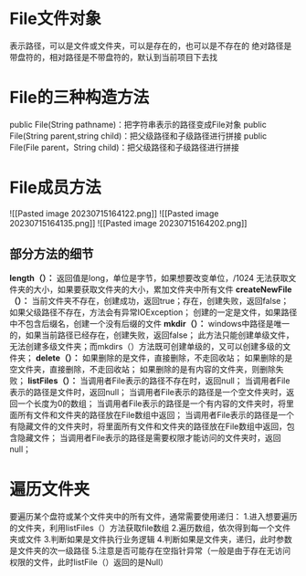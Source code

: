 # File文件对象
表示路径，可以是文件或文件夹，可以是存在的，也可以是不存在的
绝对路径是带盘符的，相对路径是不带盘符的，默认到当前项目下去找

# File的三种构造方法
public File(String pathname)：把字符串表示的路径变成File对象
public File(String parent,string child)：把父级路径和子级路径进行拼接
public File(File parent，String child)：把父级路径和子级路径进行拼接

# File成员方法
![[Pasted image 20230715164122.png]]
![[Pasted image 20230715164135.png]]
![[Pasted image 20230715164202.png]]

## 部分方法的细节
**length（）：**
返回值是long，单位是字节，如果想要改变单位，/1024
无法获取文件夹的大小，如果要获取文件夹的大小，累加文件夹中所有文件
**createNewFile（）：**
当前文件夹不存在，创建成功，返回true；存在，创建失败，返回false；
如果父级路径不存在，方法会有异常IOException；
创建的一定是文件，如果路径中不包含后缀名，创建一个没有后缀的文件
**mkdir（）：**
windows中路径是唯一的，如果当前路径已经存在，创建失败，返回false；
此方法只能创建单级文件，无法创建多级文件夹；而mkdirs（）方法既可创建单级的，又可以创建多级的文件夹；
**delete（）：**
如果删除的是文件，直接删除，不走回收站；
如果删除的是空文件夹，直接删除，不走回收站；
如果删除的是有内容的文件夹，则删除失败；
**listFiles（）：**
当调用者File表示的路径不存在时，返回null；
当调用者File表示的路径是文件时，返回null；
当调用者File表示的路径是一个空文件夹时，返回一个长度为0的数组；
当调用者File表示的路径是一个有内容的文件夹时，将里面所有文件和文件夹的路径放在File数组中返回；
当调用者File表示的路径是一个有隐藏文件的文件夹时，将里面所有文件和文件夹的路径放在File数组中返回，包含隐藏文件；
当调用者File表示的路径是需要权限才能访问的文件夹时，返回null；
# 遍历文件夹
要遍历某个盘符或某个文件夹中的所有文件，通常需要使用递归：
1.进入想要遍历的文件夹，利用listFiles（）方法获取file数组
2.遍历数组，依次得到每一个文件夹或文件
3.判断如果是文件执行业务逻辑
4.判断如果是文件夹，递归，此时参数是文件夹的次一级路径
5.注意是否可能存在空指针异常（一般是由于存在无访问权限的文件，此时listFile（）返回的是Null）


